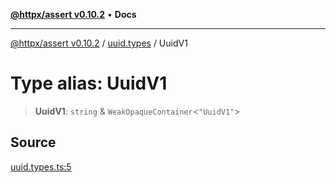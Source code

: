 [**@httpx/assert v0.10.2**](../../README.md) • **Docs**

***

[@httpx/assert v0.10.2](../../README.md) / [uuid.types](../README.md) / UuidV1

# Type alias: UuidV1

> **UuidV1**: `string` & `WeakOpaqueContainer`\<`"UuidV1"`\>

## Source

[uuid.types.ts:5](https://github.com/belgattitude/httpx/blob/c2b4400d3e1e7ce81677911e5629c323b752b635/packages/assert/src/uuid.types.ts#L5)
